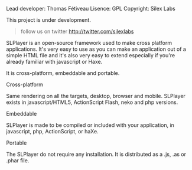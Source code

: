 Lead developer: Thomas Fétiveau
Lisence: GPL
Copyright: Silex Labs

This project is under development. 
> follow us on twitter http://twitter.com/silexlabs

SLPlayer is an open-source framework used to make cross platform applications. It's very easy to use as you can make an application out of a simple HTML file and it's also very easy to extend especially if you're already familiar with javascript or Haxe. 

It is cross-platform, embeddable and portable.

Cross-platform

Same rendering on all the targets, desktop, browser and mobile. SLPlayer exists in javascript/HTML5, ActionScript Flash, neko and php versions.

Embeddable

SLPlayer is made to be compiled or included with your application, in javascript, php, ActionScript, or haXe.

Portable

The SLPlayer do not require any installation. It is distributed as a .js, .as or .phar file.
